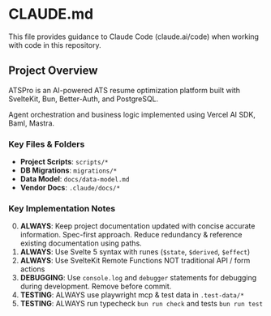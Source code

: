 # CLAUDE.md

This file provides guidance to Claude Code (claude.ai/code) when working with code in this repository.

## Project Overview

ATSPro is an AI-powered ATS resume optimization platform built with SvelteKit, Bun, Better-Auth, and PostgreSQL.

Agent orchestration and business logic implemented using Vercel AI SDK, Baml, Mastra.

### Key Files & Folders

- **Project Scripts**: `scripts/*`
- **DB Migrations**: `migrations/*`
- **Data Model**: `docs/data-model.md`
- **Vendor Docs**: `.claude/docs/*`

### Key Implementation Notes

0. **ALWAYS**: Keep project documentation updated with concise accurate information. Spec-first approach. Reduce redundancy & reference existing documentation using paths.
1. **ALWAYS**: Use Svelte 5 syntax with runes (`$state`, `$derived`, `$effect`)
2. **ALWAYS**: Use SvelteKit Remote Functions NOT traditional API / form actions
3. **DEBUGGING**: Use `console.log` and `debugger` statements for debugging during development. Remove before commit.
4. **TESTING**: ALWAYS use playwright mcp & test data in `.test-data/*`
5. **TESTING**: ALWAYS run typecheck `bun run check` and tests `bun run test`
